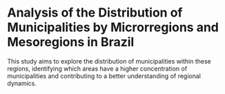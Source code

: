 # Analysis of the Distribution of Municipalities by Microrregions and Mesoregions in Brazil
This study aims to explore the distribution of municipalities within these regions, identifying which areas have a higher concentration of municipalities and contributing to a better understanding of regional dynamics.
